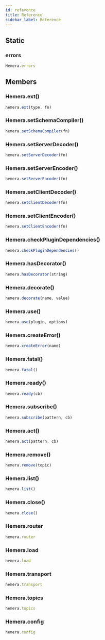 ```yaml
---
id: reference
title: Reference
sidebar_label: Reference
---
```


## Static

### errors

```js
Hemera.errors
```

## Members

### Hemera.ext()

```js
hemera.ext(type, fn)
```

### Hemera.setSchemaCompiler()

```js
hemera.setSchemaCompiler(fn)
```

### Hemera.setServerDecoder()

```js
hemera.setServerDecoder(fn)
```

### Hemera.setServerEncoder()

```js
hemera.setServerEncoder(fn)
```

### Hemera.setClientDecoder()

```js
hemera.setClientDecoder(fn)
```

### Hemera.setClientEncoder()

```js
hemera.setClientEncoder(fn)
```

### Hemera.checkPluginDependencies()

```js
hemera.checkPluginDependencies()
```

### Hemera.hasDecorator()

```js
hemera.hasDecorator(string)
```

### Hemera.decorate()

```js
hemera.decorate(name, value)
```

### Hemera.use()

```js
hemera.use(plugin, options)
```

### Hemera.createError()

```js
hemera.createError(name)
```

### Hemera.fatal()

```js
hemera.fatal()
```

### Hemera.ready()

```js
hemera.ready(cb)
```

### Hemera.subscribe()

```js
hemera.subscribe(pattern, cb)
```

### Hemera.act()

```js
hemera.act(pattern, cb)
```

### Hemera.remove()

```js
hemera.remove(topic)
```

### Hemera.list()

```js
hemera.list()
```

### Hemera.close()

```js
hemera.close()
```

### Hemera.router

```js
hemera.router
```

### Hemera.load

```js
hemera.load
```

### Hemera.transport

```js
hemera.transport
```

### Hemera.topics

```js
hemera.topics
```

### Hemera.config

```js
hemera.config
```
